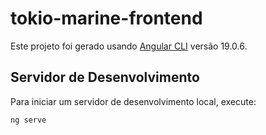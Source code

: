 # tokio-marine-frontend

Este projeto foi gerado usando [Angular CLI](https://github.com/angular/angular-cli) versão 19.0.6.

## Servidor de Desenvolvimento

Para iniciar um servidor de desenvolvimento local, execute:

```bash
ng serve
